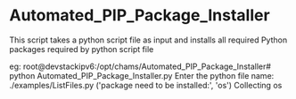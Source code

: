 # Automated_PIP_Package_Installer
This script takes a python script file as input and installs all required Python packages required by python script file

eg:
root@devstackipv6:/opt/chams/Automated_PIP_Package_Installer# python Automated_PIP_Package_Installer.py
Enter the python file name:
./examples/ListFiles.py
('package need to be installed:', 'os')
Collecting os


